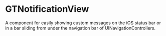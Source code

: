 GTNotificationView
=============================

A component for easily showing custom messages on the iOS status bar or in a bar sliding from under the navigation bar of UINavigationControllers.
